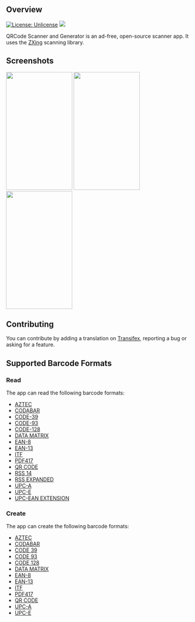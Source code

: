 ## Overview
[![License: Unlicense](https://img.shields.io/badge/license-Unlicense-blue.svg)](http://unlicense.org/)
[![](https://img.shields.io/github/v/release/wewewe718/QrAndBarcodeScanner)](https://github.com/wewewe718/QrAndBarcodeScanner/releases/latest)

QRCode Scanner and Generator is an ad-free, open-source scanner app. It uses the [ZXing][zxing] scanning library.





## Screenshots

<img src="https://github.com/wewewe718/QrAndBarcodeScanner/blob/develop/images/screenshots/en/1_scan.png" width="180" height="320"/> <img src="https://github.com/wewewe718/QrAndBarcodeScanner/blob/develop/images/screenshots/en/2_scan_from_file.png" width="180" height="320"/>  <img src="https://github.com/wewewe718/QrAndBarcodeScanner/blob/develop/images/screenshots/en/5_create.png" width="180" height="320"/> 

## Contributing

You can contribute by adding a translation on [Transifex][transifex], reporting a bug or asking for a feature.

## Supported Barcode Formats

### Read

The app can read the following barcode formats:
* [AZTEC][aztec]
* [CODABAR][codabar]
* [CODE-39][code_39]
* [CODE-93][code_93]
* [CODE-128][code_128]
* [DATA MATRIX][data_matrix]
* [EAN-8][ean_8]
* [EAN-13][ean_13]
* [ITF][itf]
* [PDF417][pdf417]
* [QR CODE][qr_code]
* [RSS 14][rss]
* [RSS EXPANDED][rss]
* [UPC-A][upc_a]
* [UPC-E][upc_e]
* [UPC-EAN EXTENSION][upc_ean]

### Create

The app can create the following barcode formats:
* [AZTEC][aztec]
* [CODABAR][codabar]
* [CODE 39][code_39]
* [CODE 93][code_93]
* [CODE 128][code_128]
* [DATA MATRIX][data_matrix]
* [EAN-8][ean_8]
* [EAN-13][ean_13]
* [ITF][itf]
* [PDF417][pdf417]
* [QR CODE][qr_code]
* [UPC-A][upc_a]
* [UPC-E][upc_e]

[zxing]: https://github.com/zxing/zxing
[transifex]: https://www.transifex.com/a-302/qr-barcode-scanner/
[aztec]: https://en.wikipedia.org/wiki/Aztec_Code
[codabar]: https://en.wikipedia.org/wiki/Codabar
[code_39]: https://en.wikipedia.org/wiki/Code_39
[code_93]: https://en.wikipedia.org/wiki/Code_93
[code_128]: https://en.wikipedia.org/wiki/Code_128
[data_matrix]: https://en.wikipedia.org/wiki/Data_Matrix
[ean_8]: https://en.wikipedia.org/wiki/EAN-8
[ean_13]: https://en.wikipedia.org/wiki/International_Article_Number
[itf]: https://en.wikipedia.org/wiki/Interleaved_2_of_5
[maxicode]: https://en.wikipedia.org/wiki/MaxiCode
[pdf417]: https://en.wikipedia.org/wiki/PDF417
[qr_code]: https://en.wikipedia.org/wiki/QR_code
[rss]: https://en.wikipedia.org/wiki/GS1_DataBar
[upc_a]: https://en.wikipedia.org/wiki/Universal_Product_Code
[upc_e]: https://en.wikipedia.org/wiki/Universal_Product_Code#UPC-E
[upc_ean]: https://en.wikipedia.org/wiki/Universal_Product_Code#EAN-13
[rs]: https://developer.android.com/guide/topics/renderscript/compute

